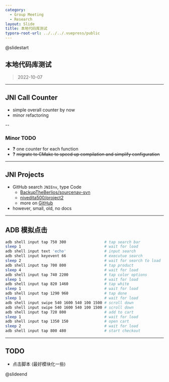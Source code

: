 ```yaml
---
category:
  - Group Meeting
  - Research
layout: Slide
title: 本地代码库测试
typora-root-url: ../../../.vuepress/public
---
```


@slidestart

## 本地代码库测试

> 2022-10-07

---

## JNI Call Counter

- simple overall counter by now
- minor refactoring

--

### Minor TODO

- **?** one counter for each function
- **?** ~~migrate to CMake to speed up compilation and simplify configuration~~

---

## JNI Projects

- GitHub search `JNIEnv`, type Code
  - [BackupTheBerlios/sourcenav-svn](https://github.com/BackupTheBerlios/sourcenav-svn)
  - [nivedita500/project2](https://github.com/nivedita500/project2)
  - more on [GitHub](https://github.com/search?l=C&q=JNIEnv&type=Code)
- however, small, old, no docs

---

## ADB 模拟点击

```bash
adb shell input tap 750 300                 # tap search bar
sleep 1                                     # wait for load
adb shell input text 'echo'                 # input search
adb shell input keyevent 66                 # executue search
sleep 2                                     # wait for search to load
adb shell input tap 700 800                 # tap product
sleep 4                                     # wait for load
adb shell input tap 740 2200                # tap color options
sleep 1                                     # wait for load
adb shell input tap 820 1460                # tap white
sleep 1                                     # wait for load
adb shell input tap 1290 960                # tap done
sleep 1                                     # wait for load
adb shell input swipe 540 1600 540 100 1500 # scroll down
adb shell input swipe 540 1600 540 100 1500 # scroll down
adb shell input tap 720 800                 # add to cart
sleep 1                                     # wait for load
adb shell input tap 1350 150                # open cart
sleep 2                                     # wait for load
adb shell input tap 800 480                 # start checkout
```

---

## TODO

- 点击脚本 (最好模块化一些)

@slideend

